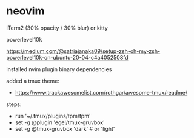 # neovim

<!-- iTerm2 (30% opacity) -->
iTerm2 (30% opacity / 30% blur)
or kitty

powerlevel10k

https://medium.com/@satriajanaka09/setup-zsh-oh-my-zsh-powerlevel10k-on-ubuntu-20-04-c4a4052508fd

installed nvim plugin binary dependencies

added a tmux theme:
- https://www.trackawesomelist.com/rothgar/awesome-tmux/readme/

steps:

- run '~/.tmux/plugins/tpm/tpm'
- set -g @plugin 'egel/tmux-gruvbox'
- set -g @tmux-gruvbox 'dark' # or 'light'


